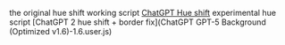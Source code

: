 the original hue shift working script
[ChatGPT Hue shift](ChatGPT_GPT-5_Announcement_Background_(Hue-Shift-Edition)-1.3.user.js)
experimental hue script
[ChatGPT 2 hue shift + border fix](ChatGPT GPT-5 Background (Optimized v1.6)-1.6.user.js)